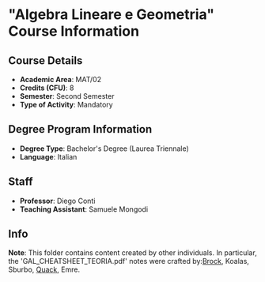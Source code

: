 # "Algebra Lineare e Geometria" Course Information

## Course Details

- **Academic Area**: MAT/02
- **Credits (CFU)**: 8
- **Semester**: Second Semester
- **Type of Activity**: Mandatory

## Degree Program Information

- **Degree Type**: Bachelor's Degree (Laurea Triennale)
- **Language**: Italian

## Staff

- **Professor**: Diego Conti
- **Teaching Assistant**: Samuele Mongodi

## Info

**Note**: This folder contains content created by other individuals. In particular, the 'GAL_CHEATSHEET_TEORIA.pdf' notes were crafted by:[Brock](https://github.com/BrockDeveloper), Koalas, Sburbo, [Quack](https://github.com/LilQuacky), Emre.
